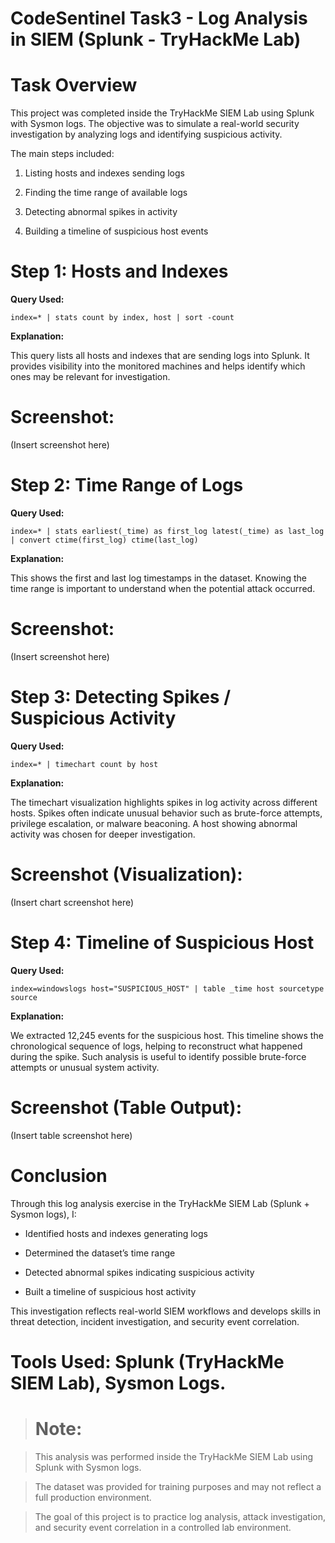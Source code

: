 # CodeSentinel Task3 - Log Analysis in SIEM (Splunk - TryHackMe Lab)

# Task Overview

This project was completed inside the TryHackMe SIEM Lab using Splunk with Sysmon logs.
The objective was to simulate a real-world security investigation by analyzing logs and identifying suspicious activity.

The main steps included:

1. Listing hosts and indexes sending logs

2. Finding the time range of available logs

3. Detecting abnormal spikes in activity

4. Building a timeline of suspicious host events

# Step 1: Hosts and Indexes

**Query Used:**

``index=* | stats count by index, host | sort -count``


**Explanation:**

This query lists all hosts and indexes that are sending logs into Splunk. It provides visibility into the monitored machines and helps identify which ones may be relevant for investigation.

# Screenshot:
(Insert screenshot here)

# Step 2: Time Range of Logs

**Query Used:**

``index=* | stats earliest(_time) as first_log latest(_time) as last_log 
| convert ctime(first_log) ctime(last_log)``


**Explanation:**

This shows the first and last log timestamps in the dataset. Knowing the time range is important to understand when the potential attack occurred.

# Screenshot:
(Insert screenshot here)

# Step 3: Detecting Spikes / Suspicious Activity

**Query Used:**

``index=* | timechart count by host``


**Explanation:**

The timechart visualization highlights spikes in log activity across different hosts. Spikes often indicate unusual behavior such as brute-force attempts, privilege escalation, or malware beaconing. A host showing abnormal activity was chosen for deeper investigation.

# Screenshot (Visualization):
(Insert chart screenshot here)

# Step 4: Timeline of Suspicious Host

**Query Used:**

``index=windowslogs host="SUSPICIOUS_HOST" | table _time host sourcetype source``


**Explanation:**

We extracted 12,245 events for the suspicious host. This timeline shows the chronological sequence of logs, helping to reconstruct what happened during the spike. Such analysis is useful to identify possible brute-force attempts or unusual system activity.

# Screenshot (Table Output):
(Insert table screenshot here)

# Conclusion

Through this log analysis exercise in the TryHackMe SIEM Lab (Splunk + Sysmon logs), I:

- Identified hosts and indexes generating logs

- Determined the dataset’s time range

- Detected abnormal spikes indicating suspicious activity

- Built a timeline of suspicious host activity

This investigation reflects real-world SIEM workflows and develops skills in threat detection, incident investigation, and security event correlation.

# Tools Used: Splunk (TryHackMe SIEM Lab), Sysmon Logs.

> # Note:
 
> This analysis was performed inside the TryHackMe SIEM Lab using Splunk with Sysmon logs.
 
> The dataset was provided for training purposes and may not reflect a full production environment.
 
> The goal of this project is to practice log analysis, attack investigation, and security event correlation in a controlled lab environment.  
